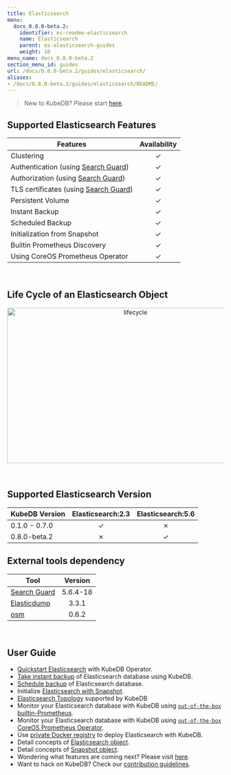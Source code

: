 ```yaml
---
title: Elasticsearch
menu:
  docs_0.8.0-beta.2:
    identifier: es-readme-elasticsearch
    name: Elasticsearch
    parent: es-elasticsearch-guides
    weight: 10
menu_name: docs_0.8.0-beta.2
section_menu_id: guides
url: /docs/0.8.0-beta.2/guides/elasticsearch/
aliases:
- /docs/0.8.0-beta.2/guides/elasticsearch/README/
---
```


> New to KubeDB? Please start [here](/docs/0.8.0-beta.2/concepts/README).

## Supported Elasticsearch Features

|Features                                               |Availability|
|-------------------------------------------------------|:----------:|
|Clustering                                             | &#10003;   |
|Authentication (using [Search Guard](https://github.com/floragunncom/search-guard))   | &#10003;   |
|Authorization (using [Search Guard](https://github.com/floragunncom/search-guard))    | &#10003;   |
|TLS certificates (using [Search Guard](https://github.com/floragunncom/search-guard)) | &#10003;   |
|Persistent Volume                                      | &#10003;   |
|Instant Backup                                         | &#10003;   |
|Scheduled Backup                                       | &#10003;   |
|Initialization from Snapshot                           | &#10003;   |
|Builtin Prometheus Discovery                           | &#10003;   |
|Using CoreOS Prometheus Operator                       | &#10003;   |

<br/>

## Life Cycle of an Elasticsearch Object

<p align="center">
  <img alt="lifecycle"  src="/docs/0.8.0-beta.2/images/elasticsearch/lifecycle.png" width="581" height="362">
</p>

<br/>

## Supported Elasticsearch Version

| KubeDB Version | Elasticsearch:2.3 | Elasticsearch:5.6 |
|----------------|:------------:|:------------:|
| 0.1.0 - 0.7.0  | &#10003;     | &#10007;     |
| 0.8.0-beta.2   | &#10007;     | &#10003;     |

## External tools dependency

|Tool                                                               |Version   |
|-------------------------------------------------------------------|:--------:|
|[Search Guard](https://github.com/floragunncom/search-guard)       | 5.6.4-18 |
|[Elasticdump](https://github.com/taskrabbit/elasticsearch-dump/)   | 3.3.1    |
|[osm](https://github.com/appscode/osm)                             | 0.6.2    |

<br/>

## User Guide

- [Quickstart Elasticsearch](/docs/0.8.0-beta.2/guides/elasticsearch/quickstart/quickstart) with KubeDB Operator.
- [Take instant backup](/docs/0.8.0-beta.2/guides/elasticsearch/snapshot/instant_backup) of Elasticsearch database using KubeDB.
- [Schedule backup](/docs/0.8.0-beta.2/guides/elasticsearch/snapshot/scheduled_backup)  of Elasticsearch database.
- Initialize [Elasticsearch with Snapshot](/docs/0.8.0-beta.2/guides/elasticsearch/initialization/snapshot_source).
- [Elasticsearch Topology](/docs/0.8.0-beta.2/guides/elasticsearch/clustering/topology) supported by KubeDB
- Monitor your Elasticsearch database with KubeDB using [`out-of-the-box` builtin-Prometheus](/docs/0.8.0-beta.2/guides/elasticsearch/monitoring/using-builtin-prometheus).
- Monitor your Elasticsearch database with KubeDB using [`out-of-the-box` CoreOS Prometheus Operator](/docs/0.8.0-beta.2/guides/elasticsearch/monitoring/using-coreos-prometheus-operator).
- Use [private Docker registry](/docs/0.8.0-beta.2/guides/elasticsearch/private-registry/using-private-registry) to deploy Elasticsearch with KubeDB.
- Detail concepts of [Elasticsearch object](/docs/0.8.0-beta.2/concepts/databases/elasticsearch).
- Detail concepts of [Snapshot object](/docs/0.8.0-beta.2/concepts/snapshot).
- Wondering what features are coming next? Please visit [here](/docs/0.8.0-beta.2/roadmap).
- Want to hack on KubeDB? Check our [contribution guidelines](/docs/0.8.0-beta.2/CONTRIBUTING).

